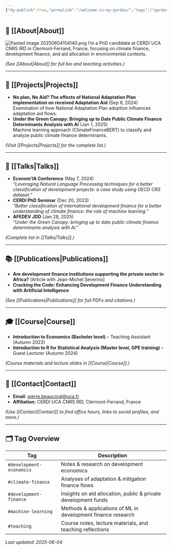 ```yaml
---
{"dg-publish":true,"permalink":"/welcome-in-my-garden/","tags":["gardenEntry"]}
---
```


## 🏡 [[About\|About]] 
![Pasted image 20250604154140.png](/img/user/Pasted%20image%2020250604154140.png)
I’m a PhD candidate at CERDI UCA CNRS IRD in Clermont-Ferrand, France, focusing on climate finance, development finance, and aid allocation in environmental contexts.

*(See [[About\|About]] for full bio and teaching activities.)*


---

## 🚀 [[Projects\|Projects]]

- **No plan, No Aid? The effects of National Adaptation Plan implementation on received Adaptation Aid** (Sep 6, 2024)  
  Examination of how National Adaptation Plan adoption influences adaptation aid flows. 
- **Under the Green Canopy: Bringing up to Date Public Climate Finance Determinants Analysis with AI** (Jan 1, 2025)  
  Machine learning approach (ClimateFinanceBERT) to classify and analyze public climate finance determinants.

*(Visit [[Projects\|Projects]] for the complete list.)*

---

## 🎤 [[Talks\|Talks]]

- **Econom’IA Conference** (May 7, 2024)  
  _“Leveraging Natural Language Processing techniques for a better classification of development projects: a case study using OECD CRS dataset.”_ 
- **CERDI PhD Seminar** (Dec 20, 2023)  
  _“Better classification of international development finance for a better understanding of climate finance: the role of machine learning.”_  
- **AFEDEV JDD** (Jan 28, 2025)  
  _“Under the Green Canopy: bringing up to date public climate finance determinants analysis with AI.”_ 

*(Complete list in [[Talks\|Talks]].)*

---

## 📚 [[Publications\|Publications]]

- **Are development finance institutions supporting the private sector in Africa?** (Article with Jean-Michel Severino)  
- **Cracking the Code: Enhancing Development Finance Understanding with Artificial Intelligence** 

*(See [[Publications\|Publications]] for full PDFs and citations.)*

---

## 🎓 [[Course\|Course]]

- **Introduction to Economics (Bachelor level)** – Teaching Assistant (Autumn 2023) 
- **Introduction to R for Statistical Analysis (Master level, GPE training)** – Guest Lecturer (Autumn 2024) 

*(Course materials and lecture slides in [[Course\|Course]].)*

---

## 📇 [[Contact\|Contact]]

- **Email:** [pierre.beaucoral@uca.fr](mailto:pierre.beaucoral@uca.fr)  
- **Affiliation:** CERDI UCA CNRS IRD, Clermont-Ferrand, France 

*(Use [[Contact\|Contact]] to find office hours, links to social profiles, and more.)*

---

## 🗂️ Tag Overview

| Tag                           | Description                                                  |
|-------------------------------|--------------------------------------------------------------|
| `#development-economics`      | Notes & research on development economics                    |
| `#climate-finance`            | Analyses of adaptation & mitigation finance flows            |
| `#development-finance`        | Insights on aid allocation, public & private development funds |
| `#machine-learning`           | Methods & applications of ML in development finance research  |
| `#teaching`                   | Course notes, lecture materials, and teaching reflections     |

_Last updated: 2025-06-04_  